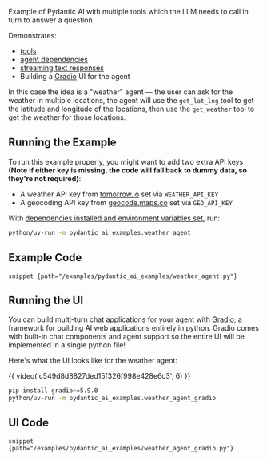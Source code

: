 Example of Pydantic AI with multiple tools which the LLM needs to call in turn to answer a question.

Demonstrates:

- [tools](../tools.md)
- [agent dependencies](../dependencies.md)
- [streaming text responses](../output.md#streaming-text)
- Building a [Gradio](https://www.gradio.app/) UI for the agent

In this case the idea is a "weather" agent — the user can ask for the weather in multiple locations,
the agent will use the `get_lat_lng` tool to get the latitude and longitude of the locations, then use
the `get_weather` tool to get the weather for those locations.

## Running the Example

To run this example properly, you might want to add two extra API keys **(Note if either key is missing, the code will fall back to dummy data, so they're not required)**:

- A weather API key from [tomorrow.io](https://www.tomorrow.io/weather-api/) set via `WEATHER_API_KEY`
- A geocoding API key from [geocode.maps.co](https://geocode.maps.co/) set via `GEO_API_KEY`

With [dependencies installed and environment variables set](./setup.md#usage), run:

```bash
python/uv-run -m pydantic_ai_examples.weather_agent
```

## Example Code
```snippet {path="/examples/pydantic_ai_examples/weather_agent.py"}```

## Running the UI

You can build multi-turn chat applications for your agent with [Gradio](https://www.gradio.app/), a framework for building AI web applications entirely in python. Gradio comes with built-in chat components and agent support so the entire UI will be implemented in a single python file!

Here's what the UI looks like for the weather agent:

{{ video('c549d8d8827ded15f326f998e428e6c3', 6) }}


```bash
pip install gradio>=5.9.0
python/uv-run -m pydantic_ai_examples.weather_agent_gradio
```

## UI Code
```snippet {path="/examples/pydantic_ai_examples/weather_agent_gradio.py"}```
